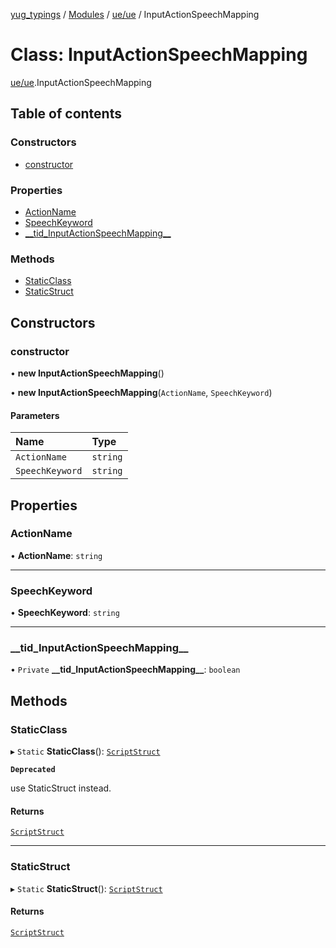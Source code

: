 [yug_typings](../README.md) / [Modules](../modules.md) / [ue/ue](../modules/ue_ue.md) / InputActionSpeechMapping

# Class: InputActionSpeechMapping

[ue/ue](../modules/ue_ue.md).InputActionSpeechMapping

## Table of contents

### Constructors

- [constructor](ue_ue.InputActionSpeechMapping.md#constructor)

### Properties

- [ActionName](ue_ue.InputActionSpeechMapping.md#actionname)
- [SpeechKeyword](ue_ue.InputActionSpeechMapping.md#speechkeyword)
- [\_\_tid\_InputActionSpeechMapping\_\_](ue_ue.InputActionSpeechMapping.md#__tid_inputactionspeechmapping__)

### Methods

- [StaticClass](ue_ue.InputActionSpeechMapping.md#staticclass)
- [StaticStruct](ue_ue.InputActionSpeechMapping.md#staticstruct)

## Constructors

### constructor

• **new InputActionSpeechMapping**()

• **new InputActionSpeechMapping**(`ActionName`, `SpeechKeyword`)

#### Parameters

| Name | Type |
| :------ | :------ |
| `ActionName` | `string` |
| `SpeechKeyword` | `string` |

## Properties

### ActionName

• **ActionName**: `string`

___

### SpeechKeyword

• **SpeechKeyword**: `string`

___

### \_\_tid\_InputActionSpeechMapping\_\_

• `Private` **\_\_tid\_InputActionSpeechMapping\_\_**: `boolean`

## Methods

### StaticClass

▸ `Static` **StaticClass**(): [`ScriptStruct`](ue_ue.ScriptStruct.md)

**`Deprecated`**

use StaticStruct instead.

#### Returns

[`ScriptStruct`](ue_ue.ScriptStruct.md)

___

### StaticStruct

▸ `Static` **StaticStruct**(): [`ScriptStruct`](ue_ue.ScriptStruct.md)

#### Returns

[`ScriptStruct`](ue_ue.ScriptStruct.md)
